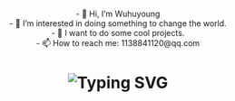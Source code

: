 
<div align="center">
  <br/>
- 👋 Hi, I’m Wuhuyoung
    <br/>
- 👀 I’m interested in doing something to change the world.
    <br/>
- 👻 I want to do some cool projects.
    <br/>
- 📫 How to reach me: 1138841120@qq.com
</div>

<h1 align="center">
  <img src="https://readme-typing-svg.demolab.com?font=Fira+Code&pause=1000&width=235&lines=Hello+World+!!!" alt="Typing SVG" />
</h1>

